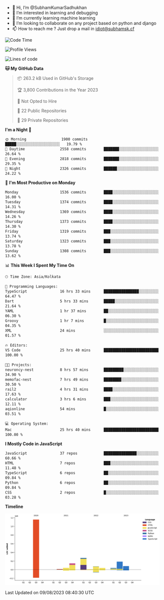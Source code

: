 - 👋 Hi, I’m @SubhamKumarSadhukhan
- 👀 I’m interested in learning and debugging
- 🌱 I’m currently learning machine learning
- 💞️ I’m looking to collaborate on any project based on python and django
- 📫 How to reach me ?
      Just drop a mail in idiot@subhamsk.cf

<!---
SubhamKumarSadhukhan/SubhamKumarSadhukhan is a ✨ special ✨ repository because its `README.md` (this file) appears on your GitHub profile.
You can click the Preview link to take a look at your changes.
--->


<!--START_SECTION:waka-->
![Code Time](http://img.shields.io/badge/Code%20Time-1%2C429%20hrs%2019%20mins-blue)

![Profile Views](http://img.shields.io/badge/Profile%20Views-10-blue)

![Lines of code](https://img.shields.io/badge/From%20Hello%20World%20I%27ve%20Written-2.0%20million%20lines%20of%20code-blue)

**🐱 My GitHub Data** 

> 📦 263.2 kB Used in GitHub's Storage 
 > 
> 🏆 3,800 Contributions in the Year 2023
 > 
> 🚫 Not Opted to Hire
 > 
> 📜 22 Public Repositories 
 > 
> 🔑 29 Private Repositories 
 > 
**I'm a Night 🦉** 

```text
🌞 Morning                1900 commits        █████░░░░░░░░░░░░░░░░░░░░   19.79 % 
🌆 Daytime                2558 commits        ███████░░░░░░░░░░░░░░░░░░   26.64 % 
🌃 Evening                2818 commits        ███████░░░░░░░░░░░░░░░░░░   29.35 % 
🌙 Night                  2326 commits        ██████░░░░░░░░░░░░░░░░░░░   24.22 % 
```
📅 **I'm Most Productive on Monday** 

```text
Monday                   1536 commits        ████░░░░░░░░░░░░░░░░░░░░░   16.00 % 
Tuesday                  1374 commits        ████░░░░░░░░░░░░░░░░░░░░░   14.31 % 
Wednesday                1369 commits        ████░░░░░░░░░░░░░░░░░░░░░   14.26 % 
Thursday                 1373 commits        ████░░░░░░░░░░░░░░░░░░░░░   14.30 % 
Friday                   1319 commits        ███░░░░░░░░░░░░░░░░░░░░░░   13.74 % 
Saturday                 1323 commits        ███░░░░░░░░░░░░░░░░░░░░░░   13.78 % 
Sunday                   1308 commits        ███░░░░░░░░░░░░░░░░░░░░░░   13.62 % 
```


📊 **This Week I Spent My Time On** 

```text
🕑︎ Time Zone: Asia/Kolkata

💬 Programming Languages: 
TypeScript               16 hrs 33 mins      ████████████████░░░░░░░░░   64.47 % 
Dart                     5 hrs 33 mins       █████░░░░░░░░░░░░░░░░░░░░   21.64 % 
YAML                     1 hr 37 mins        ██░░░░░░░░░░░░░░░░░░░░░░░   06.30 % 
Groovy                   1 hr 7 mins         █░░░░░░░░░░░░░░░░░░░░░░░░   04.35 % 
XML                      24 mins             ░░░░░░░░░░░░░░░░░░░░░░░░░   01.57 % 

🔥 Editors: 
VS Code                  25 hrs 40 mins      █████████████████████████   100.00 % 

🐱‍💻 Projects: 
neuroncy-nest            8 hrs 57 mins       █████████░░░░░░░░░░░░░░░░   34.90 % 
memofac-nest             7 hrs 49 mins       ████████░░░░░░░░░░░░░░░░░   30.50 % 
rail2                    4 hrs 31 mins       ████░░░░░░░░░░░░░░░░░░░░░   17.63 % 
calculator               3 hrs 6 mins        ███░░░░░░░░░░░░░░░░░░░░░░   12.11 % 
aqionline                54 mins             █░░░░░░░░░░░░░░░░░░░░░░░░   03.51 % 

💻 Operating System: 
Mac                      25 hrs 40 mins      █████████████████████████   100.00 % 
```

**I Mostly Code in JavaScript** 

```text
JavaScript               37 repos            ███████████████░░░░░░░░░░   60.66 % 
HTML                     7 repos             ███░░░░░░░░░░░░░░░░░░░░░░   11.48 % 
TypeScript               6 repos             ██░░░░░░░░░░░░░░░░░░░░░░░   09.84 % 
Python                   6 repos             ██░░░░░░░░░░░░░░░░░░░░░░░   09.84 % 
CSS                      2 repos             █░░░░░░░░░░░░░░░░░░░░░░░░   03.28 % 
```



**Timeline**

![Lines of Code chart](https://raw.githubusercontent.com/SubhamKumarSadhukhan/SubhamKumarSadhukhan/main/assets/bar_graph.png)


 Last Updated on 09/08/2023 08:40:30 UTC
<!--END_SECTION:waka-->
